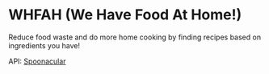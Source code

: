 # WHFAH (We Have Food At Home!)

Reduce food waste and do more home cooking by finding recipes based on ingredients you have!

API: [Spoonacular](https://spoonacular.com/food-api/docs)